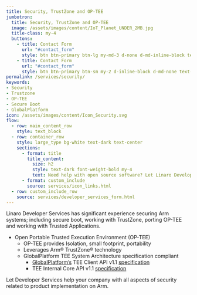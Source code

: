 ```yaml
---
title: Security, TrustZone and OP-TEE
jumbotron:
  title: Security, TrustZone and OP-TEE
  image: /assets/images/content/IoT_Planet_UNDER_2MB.jpg
  title-class: my-4
  buttons:
    - title: Contact Form
      url: "#contact_form"
      style: btn btn-primary btn-lg my-md-3 d-none d-md-inline-block text-uppercase ds_contact_form_btn
    - title: Contact Form
      url: "#contact_form"
      style: btn btn-primary btn-sm my-2 d-inline-block d-md-none text-uppercase ds_contact_form_btn
permalink: /services/security/
keywords: 
- Security
- Trustzone
- OP-TEE
- Secure Boot
- GlobalPlatform
icon: /assets/images/content/Icon_Security.svg
flow:
  - row: main_content_row
    style: text_block
  - row: container_row
    style: large_type bg-white text-dark text-center
    sections:
      - format: title
        title_content:
          size: h2
          style: text-dark font-weight-bold my-4
          text: Need help with open source software? Let Linaro Developer Services help you.
      - format: custom_include
        source: services/icon_links.html
  - row: custom_include_row
    source: services/developer_services_form.html
---
```


Linaro Developer Services has significant experience securing Arm systems; including secure boot, working with TrustZone, porting OP-TEE and working with Trusted Applications.

- Open Portable Trusted Execution Environment (OP-TEE)
  - OP-TEE provides Isolation, small footprint, portability
  - Leverages Arm® TrustZone® technology
  - GlobalPlatform TEE System Architecture specification compliant
    - [GlobalPlatform’s](http://www.globalplatform.org/) TEE Client API v1.1 [specification](https://globalplatform.org/)
    - TEE Internal Core API v1.1 [specification](https://globalplatform.org/)

Let Developer Services help your company with all aspects of security related to product implementation on Arm.
